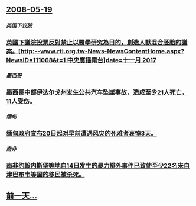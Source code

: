 ## [2008-05-19](/zh/news/2008/05/19/index.md)

##### 英国下议院
### [英國下議院投票反對禁止以醫學研究為目的，創造人獸混合胚胎的議案。[http:--www.rti.org.tw-News-NewsContentHome.aspx?NewsID=111068&t=1 中央廣播電台]date=十一月 2017 ](/zh/news/2008/05/19/英國下議院投票反對禁止以醫學研究為目的-創造人獸混合胚胎的議案-http-wwwrtiorgtw-News.md)
##### 墨西哥
### [墨西哥中部伊达尔戈州发生公共汽车坠崖事故，造成至少21人死亡，11人受伤。](/zh/news/2008/05/19/墨西哥中部伊达尔戈州发生公共汽车坠崖事故-造成至少21人死亡-11人受伤.md)
##### 缅甸
### [缅甸政府宣布20日起对早前遭遇风灾的死难者哀悼3天。](/zh/news/2008/05/19/缅甸政府宣布20日起对早前遭遇风灾的死难者哀悼3天.md)
##### 南非
### [南非约翰内斯堡等地自14日发生的暴力排外事件已致使至少22名来自津巴布韦等国的移民被杀死。](/zh/news/2008/05/19/南非约翰内斯堡等地自14日发生的暴力排外事件已致使至少22名来自津巴布韦等国的移民被杀死.md)
## [前一天...](/zh/news/2008/05/18/index.md)

